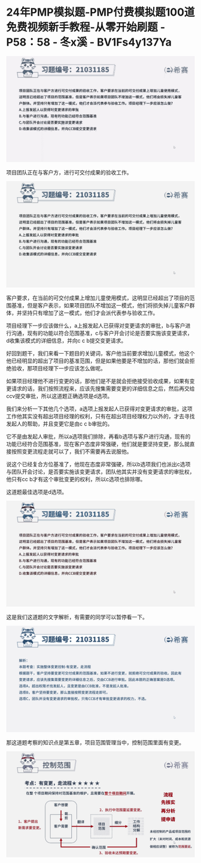 # 24年PMP模拟题-PMP付费模拟题100道免费视频新手教程-从零开始刷题 - P58：58 - 冬x溪 - BV1Fs4y137Ya

![](img/7af4f124850585c0d692e0e476299926_0.png)

项目团队正在与客户方，进行可交付成果的验收工作。

![](img/7af4f124850585c0d692e0e476299926_2.png)

客户要求，在当前的可交付成果上增加儿童使用模式，这明显已经超出了项目的范围基准，但是客户表示，如果项目团队不增加这一模式，他们将损失掉儿童客户群体，并坚持只有增加了这一模式，他们才会派代表参与验收工作。

项目经理下一步应该做什么，a上报发起人已获得对变更请求的审批，b与客户进行沟通，现有的功能以符合范围基准，c与客户开会讨论是否要实施该变更请求，d收集该模式的详细信息，并向c c b提交变更请求。

好回到题干，我们来看一下题目的关键词，客户他当前要求增加儿童模式，他这个他已经明显的超出了项目的基准范围，但是如果他要是不增加的话，那他们就会拒绝验收，那项目经理下一步应该怎么做呢。

如果项目经理他不进行变更的话，那他们是不是就会拒绝接受验收成果，如果有变更请求的话，我们按照流程来，应该先搜集需要变更的详细信息之后，然后再交给ccv提交审批，所以这道题正确选项是d选项。

我们来分析一下其他几个选项，a选项上报发起人已获得对变更请求的审批，这项工作他其实没有超出项目经理的权利，只有在超出项目经理权力以外的，才去寻找发起人的帮助，并且变更它是由c c b审批的。

它不是由发起人审批，所以a选项我们排除，再看b选项与客户进行沟通，现有的功能已经符合范围基准，现在客户态度非常强硬，他们就是要坚持变更，那么就直接按照变更流程走就可以了，我们不需要再去说服他。

说这个已经复合方位基准了，他现在态度非常强硬，所以b选项我们也派出c选项与团队开会讨论，是否要实施该变更请求，团队他其实并没有变更请求的审批权，他只有cc b才有这个审批变更的权利，所以c选项也排除哪。

这道题最佳选项是d选项。

![](img/7af4f124850585c0d692e0e476299926_4.png)

这是我们这道题的文字解析，有需要的同学可以暂停看一下。

![](img/7af4f124850585c0d692e0e476299926_6.png)

那这道题考察的知识点是第五章，项目范围管理当中，控制范围里面有变更。

![](img/7af4f124850585c0d692e0e476299926_8.png)